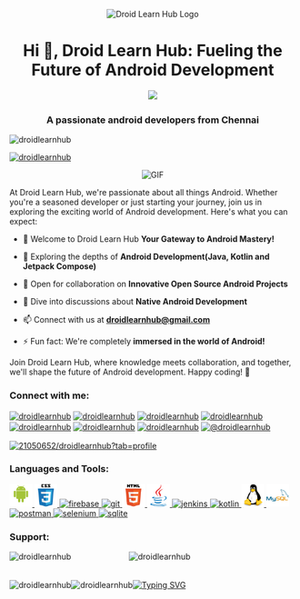 <p align="center">
  <img src="https://github.com/droidlearnhub/droidlearnhub/assets/153417098/fb39271e-812a-4e57-bfe8-31e5b20feb33" alt="Droid Learn Hub Logo">
</p>
<h1 align="center">Hi 👋, Droid Learn Hub: Fueling the Future of Android Development</h1>
<p align="center">
  <a href="https://github.com/DenverCoder1/readme-typing-svg"><img src="https://readme-typing-svg.herokuapp.com?lines=Android+Developers;Android%20Studio%20|%20Java%20|%20Kotlin%20|%20Jetpack+Compose;Android%20UI/UX%20Design;Always%20learning%20new%20things&center=true&width=600&height=50"></a>
</p>
<h3 align="center">A passionate android developers from Chennai</h3>

<p align="left"> <img src="https://komarev.com/ghpvc/?username=droidlearnhub&label=Profile%20views&color=0e75b6&style=flat" alt="droidlearnhub" /> </p>

<p align="left"> <a href="https://twitter.com/droidlearnhub" target="blank"><img src="https://img.shields.io/twitter/follow/droidlearnhub?logo=twitter&style=for-the-badge" alt="droidlearnhub" /></a> </p>

<p align="center">
  <img alt="GIF" height="160px" src="https://developer.android.com/static/images/community/raise-the-roof-droid.gif" />
</p>

At Droid Learn Hub, we're passionate about all things Android. Whether you're a seasoned developer or just starting your journey, join us in exploring the exciting world of Android development. Here's what you can expect:

- 🚀 Welcome to Droid Learn Hub **Your Gateway to Android Mastery!**
  
- 🌱 Exploring the depths of **Android Development(Java, Kotlin and Jetpack Compose)**

- 👯 Open for collaboration on **Innovative Open Source Android Projects**

- 💬 Dive into discussions about **Native Android Development**

- 📫 Connect with us at **droidlearnhub@gmail.com**

- ⚡ Fun fact: We're completely **immersed in the world of Android!**

Join Droid Learn Hub, where knowledge meets collaboration, and together, we'll shape the future of Android development. Happy coding! 🤖

<h3 align="left">Connect with me:</h3>
<p align="left">
<a href="https://www.youtube.com/channel/UCo8oP-B115WkY7RXcPijNJg" target="_blank"><img align="center" src="https://raw.githubusercontent.com/rahuldkjain/github-profile-readme-generator/master/src/images/icons/Social/youtube.svg" alt="droidlearnhub" height="30" width="40" /></a>
<a href="https://github.com/droidlearnhub" target="blank"><img align="center" src="https://raw.githubusercontent.com/rahuldkjain/github-profile-readme-generator/master/src/images/icons/Social/github.svg" alt="droidlearnhub" height="30" width="40" /></a>
<a href="https://twitter.com/droidlearnhub" target="blank"><img align="center" src="https://raw.githubusercontent.com/rahuldkjain/github-profile-readme-generator/master/src/images/icons/Social/twitter.svg" alt="droidlearnhub" height="30" width="40" /></a>
<a href="https://fb.com/droidlearnhub" target="blank"><img align="center" src="https://raw.githubusercontent.com/rahuldkjain/github-profile-readme-generator/master/src/images/icons/Social/facebook.svg" alt="droidlearnhub" height="30" width="40" /></a>
<a href="https://instagram.com/droidlearnhub" target="blank"><img align="center" src="https://raw.githubusercontent.com/rahuldkjain/github-profile-readme-generator/master/src/images/icons/Social/instagram.svg" alt="droidlearnhub" height="30" width="40" /></a>
<a href="https://linkedin.com/in/droidlearnhub" target="blank"><img align="center" src="https://raw.githubusercontent.com/rahuldkjain/github-profile-readme-generator/master/src/images/icons/Social/linked-in-alt.svg" alt="droidlearnhub" height="30" width="40" /></a>
<a href="https://dev.to/droidlearnhub" target="blank"><img align="center" src="https://raw.githubusercontent.com/rahuldkjain/github-profile-readme-generator/master/src/images/icons/Social/devto.svg" alt="droidlearnhub" height="30" width="40" /></a>
<a href="https://medium.com/@droidlearnhub" target="blank"><img align="center" src="https://raw.githubusercontent.com/rahuldkjain/github-profile-readme-generator/master/src/images/icons/Social/medium.svg" alt="@droidlearnhub" height="30" width="40" /></a>
</p>
<a href="https://stackoverflow.com/users/23074479/droid-learn-hub?tab=profile" target="blank"><img align="center" src="https://raw.githubusercontent.com/rahuldkjain/github-profile-readme-generator/master/src/images/icons/Social/stack-overflow.svg" alt="21050652/droidlearnhub?tab=profile" height="30" width="40" /></a>

<h3 align="left">Languages and Tools:</h3>
<p align="left"> <a href="https://developer.android.com" target="_blank" rel="noreferrer"> <img src="https://raw.githubusercontent.com/devicons/devicon/master/icons/android/android-original-wordmark.svg" alt="android" width="40" height="40"/> </a> <a href="https://www.w3schools.com/css/" target="_blank" rel="noreferrer"> <img src="https://raw.githubusercontent.com/devicons/devicon/master/icons/css3/css3-original-wordmark.svg" alt="css3" width="40" height="40"/> </a> <a href="https://firebase.google.com/" target="_blank" rel="noreferrer"> <img src="https://www.vectorlogo.zone/logos/firebase/firebase-icon.svg" alt="firebase" width="40" height="40"/> </a> <a href="https://git-scm.com/" target="_blank" rel="noreferrer"> <img src="https://www.vectorlogo.zone/logos/git-scm/git-scm-icon.svg" alt="git" width="40" height="40"/> </a> <a href="https://www.w3.org/html/" target="_blank" rel="noreferrer"> <img src="https://raw.githubusercontent.com/devicons/devicon/master/icons/html5/html5-original-wordmark.svg" alt="html5" width="40" height="40"/> </a> <a href="https://www.java.com" target="_blank" rel="noreferrer"> <img src="https://raw.githubusercontent.com/devicons/devicon/master/icons/java/java-original.svg" alt="java" width="40" height="40"/> </a> <a href="https://www.jenkins.io" target="_blank" rel="noreferrer"> <img src="https://www.vectorlogo.zone/logos/jenkins/jenkins-icon.svg" alt="jenkins" width="40" height="40"/> </a> <a href="https://kotlinlang.org" target="_blank" rel="noreferrer"> <img src="https://www.vectorlogo.zone/logos/kotlinlang/kotlinlang-icon.svg" alt="kotlin" width="40" height="40"/> </a> <a href="https://www.linux.org/" target="_blank" rel="noreferrer"> <img src="https://raw.githubusercontent.com/devicons/devicon/master/icons/linux/linux-original.svg" alt="linux" width="40" height="40"/> </a> <a href="https://www.mysql.com/" target="_blank" rel="noreferrer"> <img src="https://raw.githubusercontent.com/devicons/devicon/master/icons/mysql/mysql-original-wordmark.svg" alt="mysql" width="40" height="40"/> </a> <a href="https://postman.com" target="_blank" rel="noreferrer"> <img src="https://www.vectorlogo.zone/logos/getpostman/getpostman-icon.svg" alt="postman" width="40" height="40"/> </a> <a href="https://www.selenium.dev" target="_blank" rel="noreferrer"> <img src="https://raw.githubusercontent.com/detain/svg-logos/780f25886640cef088af994181646db2f6b1a3f8/svg/selenium-logo.svg" alt="selenium" width="40" height="40"/> </a> <a href="https://www.sqlite.org/" target="_blank" rel="noreferrer"> <img src="https://www.vectorlogo.zone/logos/sqlite/sqlite-icon.svg" alt="sqlite" width="40" height="40"/> </a> </p>

<h3 align="left">Support:</h3>
<p><a href="https://www.buymeacoffee.com/droidlearnhub"> <img align="left" src="https://cdn.buymeacoffee.com/buttons/v2/default-yellow.png" height="50" width="210" alt="droidlearnhub" /></a><a href="https://ko-fi.com/droidlearnhub"> <img align="left" src="https://cdn.ko-fi.com/cdn/kofi3.png?v=3" height="50" width="210" alt="droidlearnhub" /></a></p><br><br>

<div>
  <p><img align="left" src="https://github-readme-stats.vercel.app/api/top-langs?username=droidlearnhub&show_icons=true&locale=en&layout=compact" alt="droidlearnhub" /></p>

  <p><img align="left" src="https://github-readme-stats.vercel.app/api?username=droidlearnhub&show_icons=true&locale=en" alt="droidlearnhub" /></p>

  [![Typing SVG](https://readme-typing-svg.herokuapp.com/?lines=Thanks+For+Visiting!!&center=true&color=FF0000)](https://github.com/tanyagupta0201)
</div>

